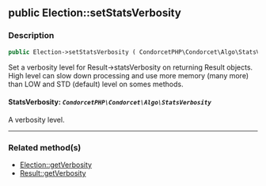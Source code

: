 ## public Election::setStatsVerbosity

### Description    

```php
public Election->setStatsVerbosity ( CondorcetPHP\Condorcet\Algo\StatsVerbosity $StatsVerbosity ): void
```

Set a verbosity level for Result->statsVerbosity on returning Result objects. High level can slow down processing and use more memory (many more) than LOW and STD (default) level on somes methods.
    

#### **StatsVerbosity:** *```CondorcetPHP\Condorcet\Algo\StatsVerbosity```*   
A verbosity level.    

---------------------------------------

### Related method(s)      

* [Election::getVerbosity](/Docs/MethodsReferences/Election%20Class/public%20Election--getVerbosity.md)    
* [Result::getVerbosity](/Docs/MethodsReferences/Result%20Class/public%20Result--getVerbosity.md)    
